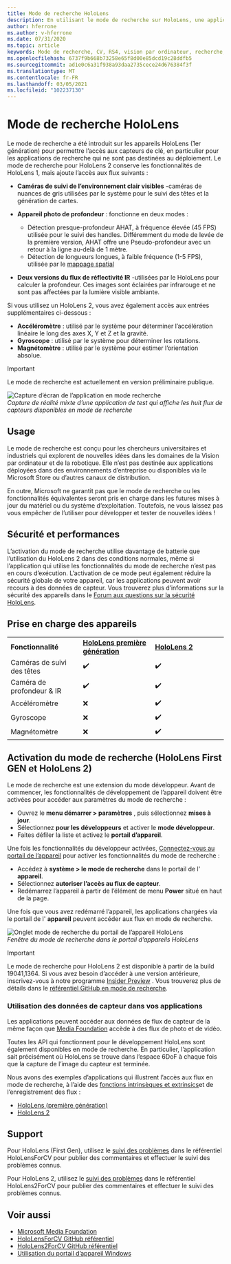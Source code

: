 ```yaml
---
title: Mode de recherche HoloLens
description: En utilisant le mode de recherche sur HoloLens, une application peut accéder aux flux de capteur de périphérique clé (profondeur, suivi de l’environnement et réflectivité de l’IR).
author: hferrone
ms.author: v-hferrone
ms.date: 07/31/2020
ms.topic: article
keywords: Mode de recherche, CV, RS4, vision par ordinateur, recherche, HoloLens, HoloLens 2
ms.openlocfilehash: 6737f9b668b73258e65f8d00e85dcd19c28ddfb5
ms.sourcegitcommit: ad1e0c6a31f938a93daa2735cece24d676384f3f
ms.translationtype: MT
ms.contentlocale: fr-FR
ms.lasthandoff: 03/05/2021
ms.locfileid: "102237130"
---
```

# <a name="hololens-research-mode"></a>Mode de recherche HoloLens

Le mode de recherche a été introduit sur les appareils HoloLens (1er génération) pour permettre l’accès aux capteurs de clé, en particulier pour les applications de recherche qui ne sont pas destinées au déploiement.  Le mode de recherche pour HoloLens 2 conserve les fonctionnalités de HoloLens 1, mais ajoute l’accès aux flux suivants :

* **Caméras de suivi de l’environnement clair visibles** -caméras de nuances de gris utilisées par le système pour le suivi des têtes et la génération de cartes.
* **Appareil photo de profondeur** : fonctionne en deux modes :  
    + Détection presque-profondeur AHAT, à fréquence élevée (45 FPS) utilisée pour le suivi des handles. Différemment du mode de levée de la première version, AHAT offre une Pseudo-profondeur avec un retour à la ligne au-delà de 1 mètre. 
    + Détection de longueurs longues, à faible fréquence (1-5 FPS), utilisée par le [mappage spatial](../../design/spatial-mapping.md)

* **Deux versions du flux de réflectivité IR** -utilisées par le HoloLens pour calculer la profondeur. Ces images sont éclairées par infrarouge et ne sont pas affectées par la lumière visible ambiante.

Si vous utilisez un HoloLens 2, vous avez également accès aux entrées supplémentaires ci-dessous :

* **Accéléromètre** : utilisé par le système pour déterminer l’accélération linéaire le long des axes X, Y et Z et la gravité.
* **Gyroscope** : utilisé par le système pour déterminer les rotations.
* **Magnétomètre** : utilisé par le système pour estimer l’orientation absolue.

> [!IMPORTANT]
> Le mode de recherche est actuellement en version préliminaire publique. 

![Capture d’écran de l’application en mode recherche](images/sensor-stream-viewer.jpg)<br>
*Capture de réalité mixte d’une application de test qui affiche les huit flux de capteurs disponibles en mode de recherche*

## <a name="usage"></a>Usage

Le mode de recherche est conçu pour les chercheurs universitaires et industriels qui explorent de nouvelles idées dans les domaines de la Vision par ordinateur et de la robotique.  Elle n’est pas destinée aux applications déployées dans des environnements d’entreprise ou disponibles via le Microsoft Store ou d’autres canaux de distribution.

En outre, Microsoft ne garantit pas que le mode de recherche ou les fonctionnalités équivalentes seront pris en charge dans les futures mises à jour du matériel ou du système d’exploitation. Toutefois, ne vous laissez pas vous empêcher de l’utiliser pour développer et tester de nouvelles idées !

## <a name="security-and-performance"></a>Sécurité et performances

L’activation du mode de recherche utilise davantage de batterie que l’utilisation du HoloLens 2 dans des conditions normales, même si l’application qui utilise les fonctionnalités du mode de recherche n’est pas en cours d’exécution.  L’activation de ce mode peut également réduire la sécurité globale de votre appareil, car les applications peuvent avoir recours à des données de capteur.  Vous trouverez plus d’informations sur la sécurité des appareils dans le [Forum aux questions sur la sécurité HoloLens](/hololens/hololens-faq-security).  

## <a name="device-support"></a>Prise en charge des appareils
<table>
    <colgroup>
    <col width="33%" />
    <col width="33%" />
    <col width="33%" /> </colgroup>
    <tr>
        <td><strong>Fonctionnalité</strong></td>
        <td><a href="/hololens/hololens1-hardware"><strong>HoloLens première génération</strong></a></td>
        <td><a href="/hololens/hololens2-hardware"><strong>HoloLens 2</strong></a></td>
    </tr>
     <tr>
        <td>Caméras de suivi des têtes</td>
        <td>✔️</td>
        <td>✔️</td>
    </tr>
    <tr>
        <td>Caméra de profondeur & IR</td>
        <td>✔️</td>
        <td>✔️</td>
    </tr>
    <tr>
        <td>Accéléromètre</td>
        <td>❌</td>
        <td>✔️</td>
    </tr>
    <tr>
        <td>Gyroscope</td>
        <td>❌</td>
        <td>✔️</td>
    </tr>
    <tr>
        <td>Magnétomètre</td>
        <td>❌</td>
        <td>✔️</td>
    </tr>
</table>

## <a name="enabling-research-mode-hololens-first-gen-and-hololens-2"></a>Activation du mode de recherche (HoloLens First GEN et HoloLens 2)

Le mode de recherche est une extension du mode développeur. Avant de commencer, les fonctionnalités de développement de l’appareil doivent être activées pour accéder aux paramètres du mode de recherche : 

* Ouvrez le **menu démarrer > paramètres** , puis sélectionnez **mises à jour**.
* Sélectionnez **pour les développeurs** et activer le **mode développeur**.
* Faites défiler la liste et activez le **portail d’appareil**.

Une fois les fonctionnalités du développeur activées, [Connectez-vous au portail de l’appareil](/windows/uwp/debug-test-perf/device-portal-hololens) pour activer les fonctionnalités du mode de recherche :

* Accédez à **système > le mode de recherche** dans le portail de l' **appareil**.
* Sélectionnez **autoriser l’accès au flux de capteur**.
* Redémarrez l’appareil à partir de l’élément de menu **Power** situé en haut de la page.

Une fois que vous avez redémarré l’appareil, les applications chargées via le portail de l' **appareil** peuvent accéder aux flux en mode de recherche.

![Onglet mode de recherche du portail de l’appareil HoloLens](images/ResearchModeDevPortal.png)<br>
*Fenêtre du mode de recherche dans le portail d’appareils HoloLens*

> [!IMPORTANT]
> Le mode de recherche pour HoloLens 2 est disponible à partir de la build 19041,1364. Si vous avez besoin d’accéder à une version antérieure, inscrivez-vous à notre programme [Insider Preview](/hololens/hololens-insider) . Vous trouverez plus de détails dans le [référentiel GitHub en mode de recherche](https://github.com/microsoft/HoloLens2ForCV).

### <a name="using-sensor-data-in-your-apps"></a>Utilisation des données de capteur dans vos applications

Les applications peuvent accéder aux données de flux de capteur de la même façon que [Media Foundation](/windows/win32/medfound/microsoft-media-foundation-sdk) accède à des flux de photo et de vidéo. 

Toutes les API qui fonctionnent pour le développement HoloLens sont également disponibles en mode de recherche. En particulier, l’application sait précisément où HoloLens se trouve dans l’espace 6DoF à chaque fois que la capture de l’image du capteur est terminée.

Nous avons des exemples d’applications qui illustrent l’accès aux flux en mode de recherche, à l’aide des [fonctions intrinsèques et extrinsics](/windows/mixed-reality/locatable-camera#locating-the-device-camera-in-the-world)et de l’enregistrement des flux :
* [HoloLens (première génération)](https://github.com/Microsoft/HoloLensForCV)
* [HoloLens 2](https://github.com/microsoft/HoloLens2ForCV)

## <a name="support"></a>Support

Pour HoloLens (First Gen), utilisez le [suivi des problèmes](https://github.com/Microsoft/HololensForCV/issues) dans le référentiel HoloLensForCV pour publier des commentaires et effectuer le suivi des problèmes connus.

Pour HoloLens 2, utilisez le [suivi des problèmes](https://github.com/microsoft/HoloLens2ForCV/issues) dans le référentiel HoloLens2ForCV pour publier des commentaires et effectuer le suivi des problèmes connus.

## <a name="see-also"></a>Voir aussi

* [Microsoft Media Foundation](/windows/win32/medfound/microsoft-media-foundation-sdk)
* [HoloLensForCV GitHub référentiel](https://github.com/Microsoft/HoloLensForCV)
* [HoloLens2ForCV GitHub référentiel](https://github.com/microsoft/HoloLens2ForCV)
* [Utilisation du portail d’appareil Windows](using-the-windows-device-portal.md)